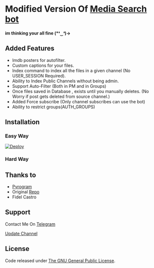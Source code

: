 # Modified Version Of [Media Search bot](https://github.com/sunaif-adkar2/inline-filterBot)

#### im thinking your all fine (*❛‿❛)→
  

## Added Features
* Imdb posters for autofilter.
* Custom captions for your files.
* Index command to index all the files in a given channel (No USER_SESSION Required).
* Ability to Index Public Channels without being admin.
* Support Auto-Filter (Both in PM and in Groups)
* Once files saved in Database , exists until you manually deletes. (No Worry if post gets deleted from source channel.)
* Added Force subscribe (Only channel subscribes can use the bot)
* Ability to restrict groups(AUTH_GROUPS)

## Installation

### Easy Way
[![Deploy](https://www.herokucdn.com/deploy/button.svg)](https://heroku.com/deploy?template=https://github.com/sunaif-adkar2/inline-filterBot)
### Hard Way


## Thanks to 
* [Pyrogram](https://github.com/pyrogram/pyrogram)
* Original [Repo](https://github.com/Mahesh0253/Media-Search-bot)
* Fidel Castro

## Support
Contact Me On [Telegram](https://t.me/sunaif_adkar)

[Update Channel](https://t.me/sabotschannel)

## License
Code released under [The GNU General Public License](LICENSE).
